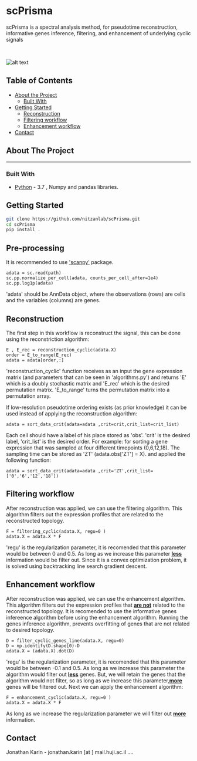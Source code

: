 # scPrisma
scPrisma is a spectral analysis method, for pseudotime reconstruction, informative genes inference, filtering, and enhancement of underlying cyclic signals


<br />

![alt text](https://github.com/[nitzanlab]/[scPrisma]/workflow.png?raw=true)
<br />
<!-- TABLE OF CONTENTS -->
## Table of Contents

* [About the Project](#about-the-project)
  * [Built With](#built-with)
* [Getting Started](#getting-started)
  * [Reconstruction](#reconstruction)
  * [Filtering workflow](#filtering-workflow)
  * [Enhancement workflow](#enhancement-workflow)
* [Contact](#contact)



<!-- ABOUT THE PROJECT -->
## About The Project
---

### Built With
* [Python](https://www.python.org/) - 3.7 , Numpy and pandas libraries. 



<!-- GETTING STARTED -->
## Getting Started

```sh
git clone https://github.com/nitzanlab/scPrisma.git
cd scPrisma
pip install .
```
## Pre-processing
It is recommended to use ['scanpy'](https://scanpy.readthedocs.io/en/stable/index.html) package. 
```
adata = sc.read(path)
sc.pp.normalize_per_cell(adata, counts_per_cell_after=1e4)
sc.pp.log1p(adata)
```
'adata' should be AnnData object, where the observations (rows) are cells and the variables (columns) are genes. 
## Reconstruction
The first step in this workflow is reconstruct the signal, this can be done using the reconstriction algorithm:

```
E , E_rec = reconstruction_cyclic(adata.X)
order = E_to_range(E_rec)
adata = adata[order,:]
```
'reconstruction_cyclic' function receives as an input the gene expression matrix (and parameters that can be seen in 'algorithms.py') and returns 'E' which is a doubly stochastic matrix and 'E_rec' which is the desired permutation matrix.
'E_to_range' turns the permutation matrix into a permutation array.

If low-resolution pseudotime ordering exists (as prior knowledge) it can be used instead of applying the reconstruction algorithm:
```
adata = sort_data_crit(adata=adata ,crit=crit,crit_list=crit_list)
```

Each cell should have a label of his place stored as 'obs'. 'crit' is the desired label,  'crit_list' is the desired order.
For example: for sorting a gene expression that was sampled at four different timepoints (0,6,12,18). The sampling time can be stored as 'ZT' (adata.obs['ZT'] = X). and applied the following function:
```
adata = sort_data_crit(adata=adata ,crit='ZT',crit_list=['0','6','12','18'])
```


## Filtering workflow
After reconstruction was applied, we can use the filtering algorithm. This algorithm filters out the expression profiles that are related to the reconstructed topology.
```
F = filtering_cyclic(adata.X, regu=0 )
adata.X = adata.X * F
```
'regu' is the regularization parameter, it is recomended that this parameter would be between 0 and 0.5. As long as we increase this parameter <b><u>less</u></b> information would be filter out. Since it is a convex optimization problem, it is solved using backtracking line search gradient descent.
## Enhancement workflow
After reconstruction was applied, we can use the enhancement algorithm. This algorithm filters out the expression profiles that <b><u>are not</u></b> related to the reconstructed topology.
It is recomended to use the informative genes infereence algorithm before using the enhancement algorithm. Running the genes inference algorithm, prevents overfitting of genes that are not related to desired topology.
```
D = filter_cyclic_genes_line(adata.X, regu=0)
D = np.identify(D.shape[0)-D
adata.X = (adata.X).dot(D)
```
'regu' is the regularization parameter, it is recomended that this parameter would be between -0.1 and 0.5. As long as we increase this parameter the algorithm would filter out <b><u>less</u></b> genes. But, we will retain the genes that the algorithm would not filter, so as long as we increase this parameter,<b><u>more</u></b> genes will be filtered out.
Next we can apply the enhancement algorithm:

```
F = enhancement_cyclic(adata.X, regu=0 )
adata.X = adata.X * F
```

As long as we increase the regularization parameter we will filter out <b><u>more</u></b> information.



<!-- CONTACT -->
## Contact
Jonathan Karin - jonathan.karin [at ] mail.huji.ac.il
....
